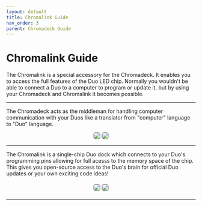 ```yaml
---
layout: default
title: Chromalink Guide
nav_order: 3
parent: Chromadeck Guide
---
```


# Chromalink Guide

The Chromalink is a special accessory for the Chromadeck. It enables you to access the full features of the Duo LED chip. Normally you wouldn't be able to connect a Duo to a computer to program or update it, but by using your Chromadeck and Chromalink it becomes possible.

---

The Chromadeck acts as the middleman for handling computer communication with your Duos like a translator from "computer" language to "Duo" language.
<div style="text-align: center; margin: 5px">
  <img style="max-width:260px;border-radius:5px;border:1px solid gray;" src="assets/images/connect-chromalink.gif">
  <img style="max-width:260px;border-radius:5px;border:1px solid gray;" src="assets/images/connect-chromadeck.gif">
</div>

---
The Chromalink is a single-chip Duo dock which connects to your Duo's programming pins allowing for full acesss to the memory space of the chip. This gives you open-source access to the Duo's brain for official Duo updates or your own exciting code ideas!
<div style="text-align: center; margin: 20px">
  <img style="max-width:260px;border-radius:5px;border:1px solid gray;" src="assets/images/insert-dock-1.gif">
  <img style="max-width:260px;border-radius:5px;border:1px solid gray;" src="assets/images/insert-dock-2.gif">
</div>

---

